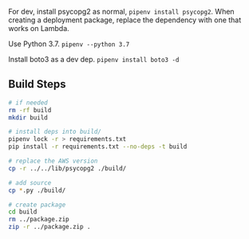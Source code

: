 For dev, install psycopg2 as normal, `pipenv install psycopg2`.  When creating a
deployment package, replace the dependency with one that works on Lambda.

Use Python 3.7.
`pipenv --python 3.7`

Install boto3 as a dev dep.
`pipenv install boto3 -d`


## Build Steps

```sh
# if needed
rm -rf build
mkdir build

# install deps into build/
pipenv lock -r > requirements.txt
pip install -r requirements.txt --no-deps -t build

# replace the AWS version
cp -r ../../lib/psycopg2 ./build/

# add source
cp *.py ./build/

# create package
cd build
rm ../package.zip
zip -r ../package.zip .
